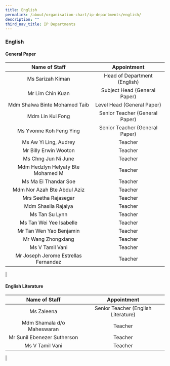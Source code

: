```yaml
---
title: English
permalink: /about/organisation-chart/ip-departments/english/
description: ""
third_nav_title: IP Departments
---
```

### **English**

#### **General Paper**

| Name of Staff | Appointment |
|:---:|:---:|
| Ms Sarizah Kiman | Head of Department (English) |
| Mr Lim Chin Kuan |  Subject Head (General Paper) |
| Mdm Shalwa Binte Mohamed Taib | Level Head (General Paper) |
| Mdm Lin Kui Fong | Senior Teacher (General Paper) |
|  Ms Yvonne Koh Feng Ying | Senior Teacher (General Paper) |
| Ms Aw Yi Ling, Audrey | Teacher |
| Mr Billy Erwin Wooton | Teacher |
|  Ms Chng Jun Ni June | Teacher |
|  Mdm Hedzlyn Helyaty Bte Mohamed M | Teacher |
| Ms Ma Ei Thandar Soe  | Teacher |
| Mdm Nor Azah Bte Abdul Aziz | Teacher |
| Mrs Seetha Rajasegar  | Teacher |
| Mdm Shasila Rajaiya | Teacher |
| Ms Tan Su Lynn | Teacher |
| Ms Tan Wei Yee Isabelle | Teacher |
| Mr Tan Wen Yao Benjamin | Teacher |
| Mr Wang Zhongxiang | Teacher |
|  Ms V Tamil Vani | Teacher  |
|  Mr Joseph Jerome Estrellas Fernandez | Teacher |
|

#### **English Literature**

| Name of Staff | Appointment |
|:---:|:---:|
| Ms Zaleena | Senior Teacher (English Literature) |
| Mdm Shamala d/o Maheswaran | Teacher |
| Mr Sunil Ebenezer Sutherson | Teacher |
| Ms V Tamil Vani | Teacher |
|